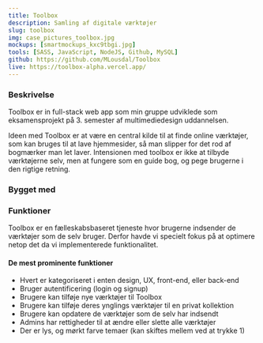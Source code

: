 ```yaml
---
title: Toolbox
description: Samling af digitale værktøjer
slug: toolbox
img: case_pictures_toolbox.jpg
mockups: [smartmockups_kxc9tbgi.jpg]
tools: [SASS, JavaScript, NodeJS, Github, MySQL]
github: https://github.com/MLousdal/Toolbox
live: https://toolbox-alpha.vercel.app/
---
```


### Beskrivelse

Toolbox er in full-stack web app som min gruppe udviklede som eksamensprojekt på 3. semester af multimediedesign uddannelsen.

Ideen med Toolbox er at være en central kilde til at finde online værktøjer, som kan bruges til at lave hjemmesider, så man slipper for det rod af bogmærker man let laver. Intensionen med toolbox er ikke at tilbyde værktøjerne selv, men at fungere som en guide bog, og pege brugerne i den rigtige retning.

### Bygget med

<v-tools :tools="tools"></v-tools>

### Funktioner

Toolbox er en fælleskabsbaseret tjeneste hvor brugerne indsender de værktøjer som de selv bruger. Derfor havde vi specielt fokus på at optimere netop det da vi implementerede funktionalitet.

#### De mest prominente funktioner

- Hvert er kategoriseret i enten design, UX, front-end, eller back-end
- Bruger autentificering (login og signup)
- Brugere kan tilføje nye værktøjer til Toolbox
- Brugere kan tilføje deres ynglings værktøjer til en privat kollektion
- Brugere kan opdatere de værktøjer som de selv har indsendt
- Admins har rettigheder til at ændre eller slette alle værktøjer
- Der er lys, og mørkt farve temaer (kan skiftes mellem ved at trykke 1)